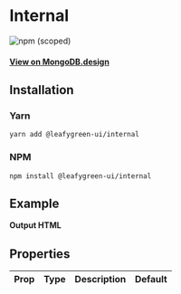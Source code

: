 # Internal

![npm (scoped)](https://img.shields.io/npm/v/@leafygreen-ui/internal.svg)

#### [View on MongoDB.design](https://www.mongodb.design/component/internal/example/)

## Installation

### Yarn

```shell
yarn add @leafygreen-ui/internal
```

### NPM

```shell
npm install @leafygreen-ui/internal
```

## Example

**Output HTML**

## Properties

| Prop | Type | Description | Default |
| ---- | ---- | ----------- | ------- |
